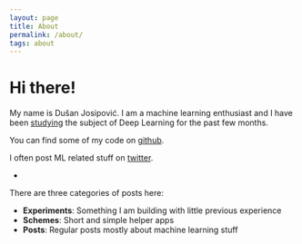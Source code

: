 ```yaml
---
layout: page
title: About
permalink: /about/
tags: about
---
```


# Hi there!  

My name is Dušan Josipović. I am a machine learning enthusiast and I have been [studying](/posts/2016/09/24/machine-learning-immersion/) the subject of Deep Learning for the past few months.

You can find some of my code on [github](https://github.com/dulex123).

I often post ML related stuff on [twitter](https://twitter.com/josipovicd).

-

There are three categories of posts here:

- **Experiments**: Something I am building with little previous experience
- **Schemes**: Short and simple helper apps  
- **Posts**: Regular posts mostly about machine learning stuff
